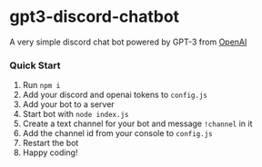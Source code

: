 # gpt3-discord-chatbot
A very simple discord chat bot powered by GPT-3 from [OpenAI](https://openai.com/)


### Quick Start
1. Run `npm i`
2. Add your discord and openai tokens to `config.js`
3. Add your bot to a server
4. Start bot with `node index.js`
5. Create a text channel for your bot and message `!channel` in it
6. Add the channel id from your console to `config.js`
7. Restart the bot
8. Happy coding!
